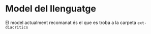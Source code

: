 # Model del llenguatge

El model actualment recomanat és el que es troba a la carpeta `ext-diacritics`
